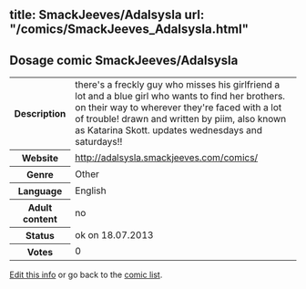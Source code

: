 title: SmackJeeves/Adalsysla
url: "/comics/SmackJeeves_Adalsysla.html"
---
Dosage comic SmackJeeves/Adalsysla
-----------------------------------------

<p id="msg"></p>
<script type="text/javascript">
if (window.location.search === '?edit_info_mail=sent_ok') {
  var elem = document.getElementById("msg");
  elem.innerHTML = 'Edited information sucessfully sent for review, which is usually done daily. Thanks!';
  elem.className = 'ok';
}
</script>
<table class="comicinfo">
<tr>
<th>Description</th><td>there's a freckly guy who misses his girlfriend a lot and a blue girl who wants to find her brothers. on their way to wherever they're faced with a lot of trouble! drawn and written by piim, also known as Katarina Skott. updates wednesdays and saturdays!!</td>
</tr>
<tr>
<th>Website</th><td><a href="http://adalsysla.smackjeeves.com/comics/">http://adalsysla.smackjeeves.com/comics/</a></td>
</tr>
<tr>
<th>Genre</th><td>Other</td>
</tr>
<tr>
<th>Language</th><td>English</td>
</tr>
<tr>
<th>Adult content</th><td>no</td>
</tr>
<tr>
<th>Status</th><td>ok on 18.07.2013</td>
</tr>
<tr>
<th>Votes</th><td>0</td>
</tr>
</table>

[Edit this info](SmackJeeves_Adalsysla_edit.html) or go back to the [comic list](../comic-index.html).
